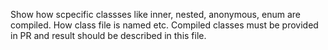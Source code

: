 Show how scpecific classses like inner, nested, anonymous, enum are compiled. How class file is named etc.
Compiled classes must be provided in PR and result should be described in this file.
